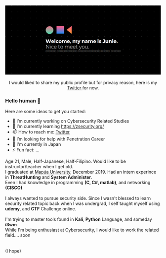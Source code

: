 <!--
Since you've care enought to look at this page, please msg me on twitter.
-->
<p align="center">
  <img ahref="https://github.com/s4lm0n-m4k1?tab=repositories" src="https://github.com/s4lm0n-m4k1/s4lm0n-m4k1/blob/master/Resource/readme.png">
</p>
<p align="center">
  I would liked to share my public profile but for privacy reason, here is my
  <a href="https://twitter.com/yaboknuj">Twitter </a> 
  for now.
</p>

### Hello human 👋

Here are some ideas to get you started:

- 🔭 I’m currently working on Cybersecurity Related Studies
- 🌱 I’m currently learning https://zsecurity.org/
- 📫 How to reach me: [Twitter](https://twitter.com/yaboknuj)
- 🤔 I’m looking for help with Penetration Career
- 💬 I'm currently in Japan
- ⚡ Fun fact: ...

Age 21, Male, Half-Japanese, Half-Filipino. Would like to be instructor\teacher when I get old.
\
I graduated at [Mapúa University](https://www.mapua.edu.ph/), December 2019. Had an intern experince in **ThreatHunting** and **System Administer**. \
Even I had knowledge in programming **(C, C#, matlab)**, and networking **(CISCO)** \
\
I always wanted to pursue security side. Since I wasn't blessed to learn security related topic back when I was undergrad, I self taught myself using **udemy**, and **CTF** Challenge online. \
\
I'm trying to master tools found in **Kali**, **Python** Language, and someday **i3wm** \
While I'm being enthusiast at Cybersecurity, I would like to work the related field.... soon \
\
\
(I hope)
